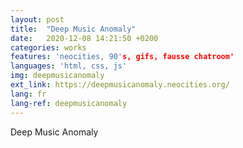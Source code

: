 ```yaml
---
layout: post
title:  "Deep Music Anomaly"
date:   2020-12-08 14:21:50 +0200
categories: works
features: 'neocities, 90's, gifs, fausse chatroom'
languages: 'html, css, js'
img: deepmusicanomaly
ext_link: https://deepmusicanomaly.neocities.org/
lang: fr
lang-ref: deepmusicanomaly
---
```

Deep Music Anomaly
